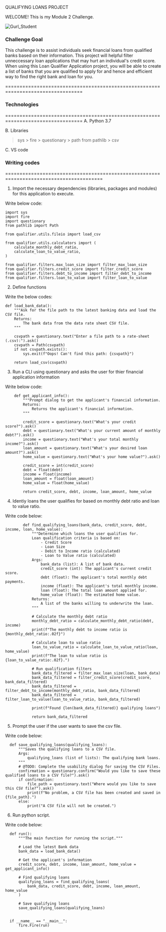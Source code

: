 
QUALIFYING LOANS PROJECT

WELCOME! This is my Module 2 Challenge.

![Gurl_Student](https://user-images.githubusercontent.com/108433370/177679420-8ab94a02-cc51-448c-ba58-174fb922a4ae.png)


### Challenge Goal 
This challenge is to assist individuals seek financial loans from qualified banks based on their information. This project will helpful filter unneccessary loan applications that may hurt an individual's credit score. When using this Loan Qualifier Application project, you will be able to create a list of banks that you are qualified to apply for and hence and efficient way to find the right bank and loan for you.

=================================================================================

### Technologies
=================================================================================
 A. Python 3.7
 
 B. Libraries
   
   > sys
     > fire
     > questionary
     > path from pathlib
     >  csv
  
  C. VS code 
  
  ### Writing codes
========================================================================================

1) Import the necessary dependencies (libraries, packages and modules) for this application to execute.

Write below code:

    import sys
    import fire
    import questionary
    from pathlib import Path

    from qualifier.utils.fileio import load_csv

    from qualifier.utils.calculators import (
        calculate_monthly_debt_ratio,
        calculate_loan_to_value_ratio,
    )

    from qualifier.filters.max_loan_size import filter_max_loan_size
    from qualifier.filters.credit_score import filter_credit_score
    from qualifier.filters.debt_to_income import filter_debt_to_income
    from qualifier.filters.loan_to_value import filter_loan_to_value

2. Define functions

Write the below codes:

    def load_bank_data():
        """Ask for the file path to the latest banking data and load the CSV file.
        Returns:
            The bank data from the data rate sheet CSV file.
        """

        csvpath = questionary.text("Enter a file path to a rate-sheet (.csv):").ask()
        csvpath = Path(csvpath)
        if not csvpath.exists():
            sys.exit(f"Oops! Can't find this path: {csvpath}")

        return load_csv(csvpath)

3. Run a CLI using questionary and asks the user for thier financial application information

Write below code:

        def get_applicant_info():
            """Prompt dialog to get the applicant's financial information.
            Returns:
                Returns the applicant's financial information.
            """

            credit_score = questionary.text("What's your credit score?").ask()
            debt = questionary.text("What's your current amount of monthly debt?").ask()
            income = questionary.text("What's your total monthly income?").ask()
            loan_amount = questionary.text("What's your desired loan amount?").ask()
            home_value = questionary.text("What's your home value?").ask()

            credit_score = int(credit_score)
            debt = float(debt)
            income = float(income)
            loan_amount = float(loan_amount)
            home_value = float(home_value)

            return credit_score, debt, income, loan_amount, home_value


4. Identiy loans the user qualifies for based on monthly debt ratio and loan to value ratio.

Write code below:

            def find_qualifying_loans(bank_data, credit_score, debt, income, loan, home_value):
                """Determine which loans the user qualifies for.
                Loan qualification criteria is based on:
                    - Credit Score
                    - Loan Size
                    - Debit to Income ratio (calculated)
                    - Loan to Value ratio (calculated)
                Args:
                    bank_data (list): A list of bank data.
                    credit_score (int): The applicant's current credit score.
                    debt (float): The applicant's total monthly debt payments.
                    income (float): The applicant's total monthly income.
                    loan (float): The total loan amount applied for.
                    home_value (float): The estimated home value.
                Returns:
                    A list of the banks willing to underwrite the loan.
                """

                # Calculate the monthly debt ratio
                monthly_debt_ratio = calculate_monthly_debt_ratio(debt, income)
                print(f"The monthly debt to income ratio is {monthly_debt_ratio:.02f}")

                # Calculate loan to value ratio
                loan_to_value_ratio = calculate_loan_to_value_ratio(loan, home_value)
                print(f"The loan to value ratio is {loan_to_value_ratio:.02f}.")

                # Run qualification filters
                bank_data_filtered = filter_max_loan_size(loan, bank_data)
                bank_data_filtered = filter_credit_score(credit_score, bank_data_filtered)
                bank_data_filtered = filter_debt_to_income(monthly_debt_ratio, bank_data_filtered)
                bank_data_filtered = filter_loan_to_value(loan_to_value_ratio, bank_data_filtered)

                print(f"Found {len(bank_data_filtered)} qualifying loans")

                return bank_data_filtered

5. Prompt the user if the user wants to save the csv file.

Write code below:

      def save_qualifying_loans(qualifying_loans):
          """Saves the qualifying loans to a CSV file.
          Args:
              qualifying_loans (list of lists): The qualifying bank loans.
          """
          # @TODO: Complete the usability dialog for saving the CSV Files.
          confirmation = questionary.confirm("Would you like to save these qualified loans to a CSV file?").ask()
          if confirmation:
              file_path = questionary.text("Where would you like to save this CSV file?").ask()
              print(f"No problem, a CSV file has been created and saved in {file_path}.")
          else:
              print("A CSV file will not be created.")

6. Run python script.

Write code below: 

      def run():
          """The main function for running the script."""

          # Load the latest Bank data
          bank_data = load_bank_data()

          # Get the applicant's information
          credit_score, debt, income, loan_amount, home_value = get_applicant_info()

          # Find qualifying loans
          qualifying_loans = find_qualifying_loans(
              bank_data, credit_score, debt, income, loan_amount, home_value
          )

          # Save qualifying loans
          save_qualifying_loans(qualifying_loans)


      if __name__ == "__main__":
          fire.Fire(run)
